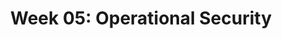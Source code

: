 ---
credit:
- Thomas Quig
- Josh Park
featured: false
recording: ''
tags:
- Threat modeling is the process of identifying and ranking threats in order to dedicate
  time and effort accordingly
- Compartmentalization is making sure that your accounts are not linked together in
  order to limit the impact of a compromise of a single one
- Rotation is the regular updating of passwords and online personas
- Many experience "security fatigue" as learn more about security, overwhelming or
  depressing them from all they need to keep track of
time_close: ''
time_start: '2021-09-30T23:00:00.000000Z'
title: 'Week 05: Operational Security'
---